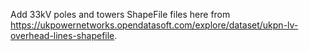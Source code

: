 Add 33kV poles and towers ShapeFile files here from https://ukpowernetworks.opendatasoft.com/explore/dataset/ukpn-lv-overhead-lines-shapefile.